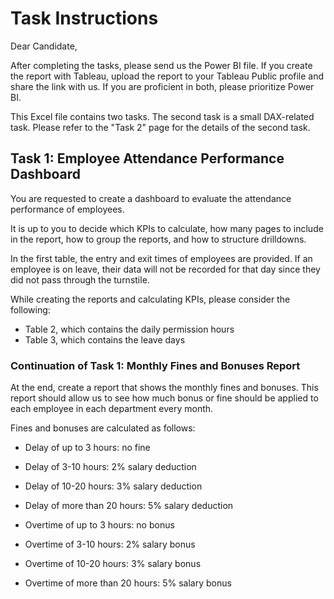 # Task Instructions

Dear Candidate,

After completing the tasks, please send us the Power BI file. If you create the report with Tableau, upload the report to your Tableau Public profile and share the link with us. If you are proficient in both, please prioritize Power BI.

This Excel file contains two tasks. The second task is a small DAX-related task. Please refer to the "Task 2" page for the details of the second task.

## Task 1: Employee Attendance Performance Dashboard

You are requested to create a dashboard to evaluate the attendance performance of employees.

It is up to you to decide which KPIs to calculate, how many pages to include in the report, how to group the reports, and how to structure drilldowns.

In the first table, the entry and exit times of employees are provided. If an employee is on leave, their data will not be recorded for that day since they did not pass through the turnstile.

While creating the reports and calculating KPIs, please consider the following:

- Table 2, which contains the daily permission hours
- Table 3, which contains the leave days

### Continuation of Task 1: Monthly Fines and Bonuses Report

At the end, create a report that shows the monthly fines and bonuses. This report should allow us to see how much bonus or fine should be applied to each employee in each department every month.

Fines and bonuses are calculated as follows:

- Delay of up to 3 hours: no fine
- Delay of 3-10 hours: 2% salary deduction
- Delay of 10-20 hours: 3% salary deduction
- Delay of more than 20 hours: 5% salary deduction

- Overtime of up to 3 hours: no bonus
- Overtime of 3-10 hours: 2% salary bonus
- Overtime of 10-20 hours: 3% salary bonus
- Overtime of more than 20 hours: 5% salary bonus